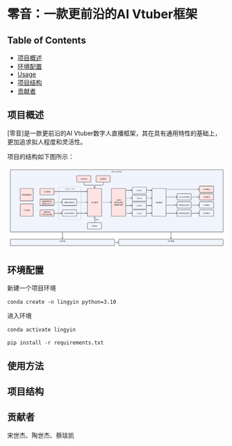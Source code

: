 # 零音：一款更前沿的AI Vtuber框架


## Table of Contents
- [项目概述](#项目概述)
- [环境配置](#环境配置)
- [Usage](#使用方法)
- [项目结构](#项目结构)
- [贡献者](#贡献者)

## 项目概述
[零音]是一款更前沿的AI Vtuber数字人直播框架，其在具有通用特性的基础上，更加追求拟人程度和灵活性。

项目的结构如下图所示：

![](pics/项目结构.png)


## 环境配置
新建一个项目环境
```
conda create -n lingyin python=3.10
```
进入环境
```
conda activate lingyin
```

```
pip install -r requirements.txt
```

## 使用方法



## 项目结构


## 


## 贡献者
宋世杰、陶世杰、蔡琰凯


